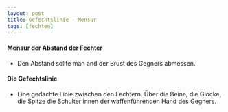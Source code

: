 ```yaml
---
layout: post
title: Gefechtslinie - Mensur
tags: [fechten]
---
```


#### Mensur der Abstand der Fechter
* Den Abstand sollte man and der Brust des Gegners abmessen.

#### Die Gefechtslinie
* Eine gedachte Linie zwischen den Fechtern. Über die Beine, die Glocke, die Spitze die Schulter innen der waffenführenden Hand des Gegners.
